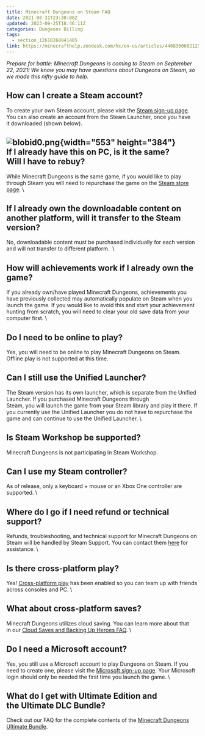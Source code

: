 ```yaml
---
title: Minecraft Dungeons on Steam FAQ 
date: 2021-08-31T23:38:08Z
updated: 2023-09-25T18:46:11Z
categories: Dungeons Billing
tags:
  - section_12618268841485
link: https://minecrafthelp.zendesk.com/hc/en-us/articles/4408300602125-Minecraft-Dungeons-on-Steam-FAQ-
---
```


*Prepare for battle: Minecraft Dungeons is coming to Steam on September 22, 2021! We know you may have questions about Dungeons on Steam, so we made this nifty guide to help.* 

## How can I create a Steam account? 

To create your own Steam account, please visit the [Steam sign-up page](https://store.steampowered.com/join/?). You can also create an account from the Steam Launcher, once you have it downloaded (shown below). 

## ![blobid0.png](https://minecrafthelp.zendesk.com/hc/article_attachments/4408300592653){width="553" height="384"} If I already have this on PC, is it the same? Will I have to rebuy? 

While Minecraft Dungeons is the same game, if you would like to play through Steam you will need to repurchase the game on the [Steam store page](https://store.steampowered.com/app/1672970/Minecraft_Dungeons/). \

## If I already own the downloadable content on another platform, will it transfer to the Steam version? 

No, downloadable content must be purchased individually for each version and will not transfer to different platform.  \

## How will achievements work if I already own the game? 

If you already own/have played Minecraft Dungeons, achievements you have previously collected may automatically populate on Steam when you launch the game. If you would like to avoid this and start your achievement hunting from scratch, you will need to clear your old save data from your computer first. \

## Do I need to be online to play?

Yes, you will need to be online to play Minecraft Dungeons on Steam. Offline play is not supported at this time.

## Can I still use the Unified Launcher? 

The Steam version has its own launcher, which is separate from the Unified Launcher. If you purchased Minecraft Dungeons through Steam, you will launch the game from your Steam library and play it there. If you currently use the Unified Launcher you do not have to repurchase the game and can continue to use the Unified Launcher. \

## Is Steam Workshop be supported? 

Minecraft Dungeons is not participating in Steam Workshop.

## Can I use my Steam controller? 

As of release, only a keyboard + mouse or an Xbox One controller are supported. \

## Where do I go if I need refund or technical support? 

Refunds, troubleshooting, and technical support for Minecraft Dungeons on Steam will be handled by Steam Support. You can contact them [here](https://help.steampowered.com/en/) for assistance. \

## Is there cross-platform play?  

Yes! [Cross-platform play](https://help.minecraft.net/hc/en-us/articles/360043512112-Minecraft-Dungeons-Multiplayer-and-Cross-Platform-Play) has been enabled so you can team up with friends across consoles and PC. \

## What about cross-platform saves?  

Minecraft Dungeons utilizes cloud saving. You can learn more about that in our [Cloud Saves and Backing Up Heroes FAQ](https://help.minecraft.net/hc/en-us/articles/360043504492). \

## Do I need a Microsoft account? 

Yes, you still use a Microsoft account to play Dungeons on Steam. If you need to create one, please visit the [Microsoft sign-up page](https://signup.live.com/?lic=1). Your Microsoft login should only be needed the first time you launch the game. \

## What do I get with Ultimate Edition and the Ultimate DLC Bundle? 

Check out our FAQ for the complete contents of the [Minecraft Dungeons Ultimate Bundle](https://help.minecraft.net/hc/en-us/articles/4405075936013-Minecraft-Dungeons-Ultimate-Edition-FAQ).
